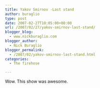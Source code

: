 ```yaml
---
title: Yakov Smirnov -Last stand
author: buraglio
type: post
date: 2007-02-27T10:05:00+00:00
url: /2007/02/27/yakov-smirnov-last-stand/
blogger_blog:
  - www.nickburaglio.com
blogger_author:
  - Nick Buraglio
blogger_permalink:
  - /2007/02/yakov-smirnov-last-stand.html
categories:
  - The firehose

---
```

Wow. This show was awesome.